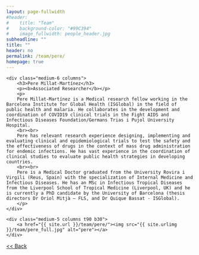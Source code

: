```yaml
---
layout: page-fullwidth
#header:
#    title: "Team"
#    background-color: "#99C394"
#    image_fullwidth: people_header.jpg
subheadline: ""
title: ""
header: no
permalink: /team/pere/
homepage: true
---
```


<div class="row t30">

	<div class="medium-6 columns">
		<h3>Pere Millat-Martínez</h3>
		<p><b>Associated Researcher</b></p>
		<p>
		Pere Millat-Martínez is a Medical research fellow working in the Barcelona Institute for Global Health (ISGlobal) in the field of public health and malaria. He collaborates in the development and coordination of COVID19 clinical trials in the Fight AIDS and Infectious Diseases Foundation/Germans Trias i Pujol University Hospital.
		<br><br>
		Pere has relevant research experience designing, implementing and evaluating clinical and epidemiological trials to test the safety and the effectiveness of drugs in the context of mass drug administration for endemic infections. He has vast experience in the coordination of clinical studies to evaluate public health strategies in developing countries.
		<br><br>
		Pere is a Medical Doctor graduated from the University Rovira i Virgili (Reus, Spain) with the specialization of Internal Medicine and Infectious Diseases. He has an MSc in Infectious Tropical Diseases from the Liverpool School of Tropical Medicine (Liverpool, UK) and he is currently a PhD candidate by the University of Barcelona (thesis directors Dr Oriol Mitjà – FLS, and Dr Quique Bassat - ISGlobal).
		</p>
	</div>

	<div class="medium-5 columns t90 b30">
		<a href="{{ site.url }}/team/pere/"><img src="{{ site.urlimg }}/team/pere_full.jpg" alt="pere"></a>
	</div>

</div>


<a class="button left r15 tiny radius" href="{{ site.url }}/team/"> << Back</a>
